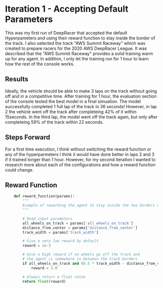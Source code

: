 # Iteration 1 - Accepting Default Parameters

This was my first run of DeepRacer that accepted the default Hyperpameters and using their reward function to stay inside the border of the track. I also selected the track "AWS Summit Raceway" which was created to prepare racers for the 2020 AWS DeepRacer League. It was described that the "AWS Summit Raceway" provides a solid training warm up for any agent. In addition, I only let the training run for 1 hour to learn how the rest of the console works. 

## Results
Ideally, the vehicle should be able to make 3 laps on the track without going off and in a competitive time. After training for 1 hour, the evaluation section of the console tested the best model in a final simuation. The model successfully completed 1 full lap of the track in 36 seconds! However, in lap 2 the vehicle went off the track after completeing 42% of it within 15seconds. In the third lap, the model went off the track again, but only after completeing 59% of the track within 22 seconds.

## Steps Forward
For a first time execution, I think without switching the reward function or any of the hyperparmeters I think it would have done better in laps 2 and 3 if it trained longer than 1 hour. However, for my second iteration I wanted to research more about each of the configurations and how a reward function could change.

## Reward Function

```python
    def reward_function(params):
    	"""
    	Example of rewarding the agent to stay inside the two borders of the track
    	"""

    	# Read input parameters
    	all_wheels_on_track = params['all_wheels_on_track']
    	distance_from_center = params['distance_from_center']
    	track_width = params['track_width']

    	# Give a very low reward by default
    	reward = 1e-3

    	# Give a high reward if no wheels go off the track and
    	# the agent is somewhere in between the track borders
    	if all_wheels_on_track and (0.5 * track_width - distance_from_center) >= 0.05:
        	reward = 1.0

    	# Always return a float value
    	return float(reward)
```